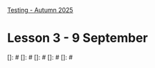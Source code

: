 [Testing - Autumn 2025](https://github.com/arturomorarioja-kea/SD_Testing_E25/blob/main/README.md)

# Lesson 3 - 9 September

[## Exercise solutions]: #
[- Password field(https://github.com/arturomorarioja-ek/SD_Testing_E25/blob/main/Lesson02/04%20EP%20BV%20Password%20field.md)]: #
[- E-shop(https://github.com/arturomorarioja-ek/SD_Testing_E25/blob/main/Lesson02/05%20EP%20BV%20E-shop.md)]: #
[- Framing shop(https://github.com/arturomorarioja-ek/SD_Testing_E25/blob/main/Lesson02/06%20EP%20BV%20Framing%20shop.md)]: #

[## Class takeaways]: #
[Check out the following slide decks on Itslearning:]: #
[- **Test Design Techniques - Black-box**, with especial attention to:]: #
[  - Decision tables]: #
[  - State Transition Diagrams]: #
[- **Introduction to Unit Testing**, specifically:]: #
[  - Test Doubles]: #
[- **Unit Testing Best Practices and Anti-Patterns**]: #
[  - Best practices]: #
[    - Each test must verify only one behaviour]: #
[    - Test case selection should be comprehensive]: #
[    - Full regression testing should be run as often as possible]: #
[    - Code must be written so that it is testable (e.g., pure functions or methods)]: #
[  - Anti-patterns]: #
[    - Do never test private methods directly]: #
[    - Do never expose private state]: #
[    - Do not leak domain knowledge to the unit tests]: #
[    - Avoid code pollution]: #
[- **Unit Testing Approaches**, focusing on the following concepts]: #
[  - Private, shared and volatile dependencies]: #
[  - The Classical Approach to Unit Testing]: #
[    - Broad unit tests]: #
[    - Mocking only shared dependencies]: #
[    - Unit test isolation rather than code under test isolation]: #
[  - The London Approach to Unit Testing]: #
[    - Small unit tests]: #
[    - Everything is mocked]: #
[    - Code under test isolation (one unit test for each function/method)]: #
[  - Shall external dependencies be mocked (Khorikov) or not (Wassell)?]: #
[]: #
[]: #
[]: #
[]: #
[]: #
